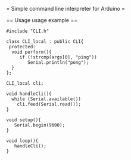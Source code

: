 = Simple command line interpreter for Arduino =

== Usage usage example ==

    #include "CLI.h"

    class CLI_local : public CLI{
     protected:
      void perform(){
         if (!strcmp(args[0], "ping"))
            Serial.println("pong");      
      }
    };

    CLI_local cli;

    void handleCli(){
      while (Serial.available())
        cli.feed(Serial.read());
    }

    void setup(){
       Serial.begin(9600);
    }
    
    void loop(){
       handleCli();
    }
    




